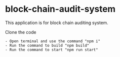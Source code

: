 # block-chain-audit-system
This application is for block chain auditing system.

Clone the code

    - Open terminal and use the command "npm i"
    - Run the command to build "npm build"
    - Run the command to start "npm run start"